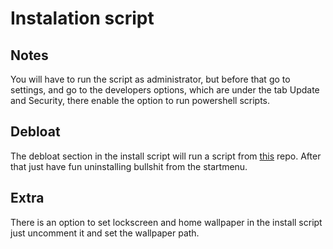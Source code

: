 # Instalation script

## Notes

You will have to run the script as administrator, but before that go to settings, and go to the developers options, which are under the tab Update and Security, there enable the option to run powershell scripts.

## Debloat

The debloat section in the install script will run a script from [this](https://github.com/Sycnex/Windows10Debloater) repo. 
After that just have fun uninstalling bullshit from the startmenu.


## Extra

There is an option to set lockscreen and home wallpaper in the install script just uncomment it and set the wallpaper path.

